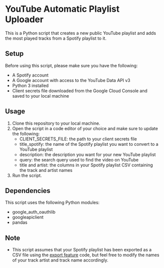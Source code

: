 # YouTube Automatic Playlist Uploader
This is a Python script that creates a new public YouTube playlist and adds the most played tracks from a Spotify playlist to it.

## Setup
Before using this script, please make sure you have the following:
- A Spotify account
- A Google account with access to the YouTube Data API v3
- Python 3 installed
- Client secrets file downloaded from the Google Cloud Console and saved to your local machine

## Usage
1. Clone this repository to your local machine.
2. Open the script in a code editor of your choice and make sure to update the following:
   - CLIENT_SECRETS_FILE: the path to your client secrets file
   - title_spotify: the name of the Spotify playlist you want to convert to a YouTube playlist
   - description: the description you want for your new YouTube playlist
   - query: the search query used to find the video on YouTube
   - title and artist: the columns in your Spotify playlist CSV containing the track and artist names
3. Run the script.

## Dependencies
This script uses the following Python modules:
- google_auth_oauthlib
- googleapiclient
- pandas

## Note
- This script assumes that your Spotify playlist has been exported as a CSV file using the [export feature](https://github.com/joosefupas/spotisave) code, but feel free to modify the names of your track artist and track name accordingly.
